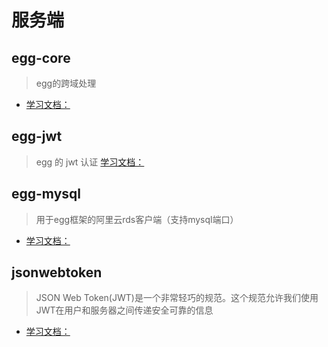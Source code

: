 # 服务端

## egg-core
> egg的跨域处理
+ [学习文档：](https://github.com/eggjs/egg-core#readme)
## egg-jwt
> egg 的 jwt 认证
[学习文档：](https://github.com/okoala/egg-jwt#readme)
## egg-mysql
> 用于egg框架的阿里云rds客户端（支持mysql端口）
+ [学习文档：](https://github.com/eggjs/egg-mysql#readme)

## jsonwebtoken
>  JSON Web Token(JWT)是一个非常轻巧的规范。这个规范允许我们使用JWT在用户和服务器之间传递安全可靠的信息
+ [学习文档：](https://github.com/auth0/node-jsonwebtoken#readme) 
